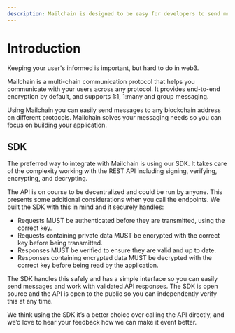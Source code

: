 ```yaml
---
description: Mailchain is designed to be easy for developers to send messages quickly.
---
```


# Introduction

Keeping your user's informed is important, but hard to do in web3.

Mailchain is a multi-chain communication protocol that helps you communicate with your users across any protocol. It provides end-to-end encryption by default, and supports 1:1, 1:many and group messaging.

Using Mailchain you can easily send messages to any blockchain address on different protocols. Mailchain solves your messaging needs so you can focus on building your application.

## SDK

The preferred way to integrate with Mailchain is using our SDK. It takes care of the complexity working with the REST API including signing, verifying, encrypting, and decrypting.

The API is on course to be decentralized and could be run by anyone. This presents some additional considerations when you call the endpoints. We built the SDK with this in mind and it securely handles:

-   Requests MUST be authenticated before they are transmitted, using the correct key.
-   Requests containing private data MUST be encrypted with the correct key before being transmitted.
-   Responses MUST be verified to ensure they are valid and up to date.
-   Responses containing encrypted data MUST be decrypted with the correct key before being read by the application.

The SDK handles this safely and has a simple interface so you can easily send messages and work with validated API responses. The SDK is open source and the API is open to the public so you can independently verify this at any time.

We think using the SDK it’s a better choice over calling the API directly, and we’d love to hear your feedback how we can make it event better.
